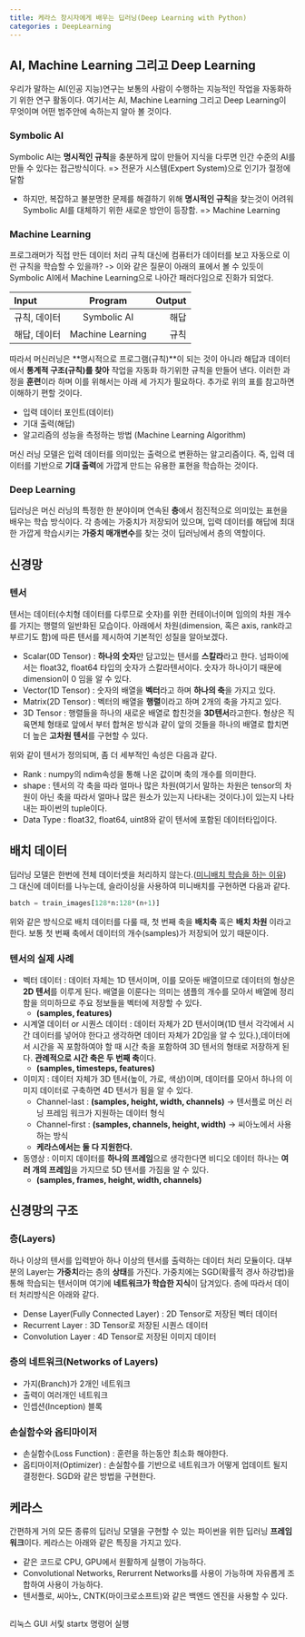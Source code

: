 ```yaml
---
title: 케라스 창시자에게 배우는 딥러닝(Deep Learning with Python)
categories : DeepLearning
---
```

## AI, Machine Learning 그리고 Deep Learning
우리가 말하는 AI(인공 지능)연구는 보통의 사람이 수행하는 지능적인 작업을 자동화하기 위한 연구 활동이다. 여기서는 AI, Machine Learning 그리고 Deep Learning이 무엇이며 어떤 범주안에 속하는지 알아 볼 것이다.

### Symbolic AI
Symbolic AI는 **명시적인 규칙**을 충분하게 많이 만들어 지식을 다루면 인간 수준의 AI를 만들 수 있다는 접근방식이다. => 전문가 시스템(Expert System)으로 인기가 절정에 달함
-   하지만, 복잡하고 불분명한 문제를 해결하기 위해 **명시적인 규칙**을 찾는것이 어려워 Symbolic AI를 대체하기 위한 새로운 방안이 등장함. => Machine Learning

### Machine Learning
프로그래머가 직접 만든 데이터 처리 규칙 대신에 컴퓨터가 데이터를 보고 자동으로 이런 규칙을 학습할 수 있을까? -> 이와 같은 질문이 아래의 표에서 볼 수 있듯이 Symbolic AI에서 Machine Learning으로 나아간 패러다임으로 진화가 되었다.  

|Input|Program|Output|
|:-----|:-------:|------:|
|규칙, 데이터|Symbolic AI|해답|
|해답, 데이터|Machine Learning|규칙|  

따라서 머신러닝은 **명시적으로 프로그램(규칙)**이 되는 것이 아니라 해답과 데이터에서 **통계적 구조(규칙)를 찾아** 작업을 자동화 하기위한 규칙을 만들어 낸다. 이러한 과정을 **훈련**이라 하며 이를 위해서는 아래 세 가지가 필요하다. 추가로 위의 표를 참고하면 이해하기 편할 것이다.
-   입력 데이터 포인트(데이터)
-   기대 출력(해답)
-   알고리즘의 성능을 측정하는 방법  (Machine Learning Algorithm)

머신 러닝 모델은 입력 데이터를 의미있는 출력으로 변환하는 알고리즘이다. 즉, 입력 데이터를 기반으로 **기대 출력**에 가깝게 만드는 유용한 표현을 학습하는 것이다. 

### Deep Learning
딥러닝은 머신 러닝의 특정한 한 분야이며 연속된 **층**에서 점진적으로 의미있는 표현을 배우는 학습 방식이다. 각 층에는 가중치가 저장되어 있으며, 입력 데이터를 해답에 최대한 가깝게 학습시키는 **가중치 매개변수**를 찾는 것이 딥러닝에서 층의 역할이다.

## 신경망
### 텐서
텐서는 데이터(수치형 데이터를 다루므로 숫자)를 위한 컨테이너이며 임의의 차원 개수를 가지는 행렬의 일반화된 모습이다. 아래에서 차원(dimension, 혹은 axis, rank라고 부르기도 함)에 따른 텐서를 제시하여 기본적인 성질을 알아보겠다.
-   Scalar(0D Tensor) : **하나의 숫자**만 담고있는 텐서를 **스칼라**라고 한다. 넘파이에서는 float32, float64 타입의 숫자가 스칼라텐서이다. 숫자가 하나이기 때문에 dimension이 0 임을 알 수 있다.
-   Vector(1D Tensor) : 숫자의 배열을 **벡터**라고 하며 **하나의 축**을 가지고 있다. 
-   Matrix(2D Tensor) : 벡터의 배열을 **행렬**이라고 하며 2개의 축을 가지고 있다.
-   3D Tensor : 행렬들을 하나의 새로운 배열로 합친것을 **3D텐서**라고한다. 형상은 직육면체 형태로 앞에서 부터 합쳐온 방식과 같이 앞의 것들을 하나의 배열로 합치면 더 높은 **고차원 텐서**를 구현할 수 있다.  

위와 같이 텐서가 정의되며, 좀 더 세부적인 속성은 다음과 같다.
-   Rank : numpy의 ndim속성을 통해 나온 값이며 축의 개수를 의미한다.
-   shape : 텐서의 각 축을 따라 얼마나 많은 차원(여기서 말하는 차원은 tensor의 차원이 아닌 축을 따라서 얼마나 많은 원소가 있는지 나타내는 것이다.)이 있는지 나타내는 파이썬의 tuple이다. 
-   Data Type : float32, float64, uint8와 같이 텐서에 포함된 데이터타입이다.  

## 배치 데이터
딥러닝 모델은 한번에 전체 데이터셋을 처리하지 않는다.(<a href="https://jamangstangs.github.io/deeplearning/Deep-Learning-from-Scratch#미니배치-학습">미니배치 학습을 하는 이유</a>) 그 대신에 데이터를 나누는데, 슬라이싱을 사용하여 미니배치를 구현하면 다음과 같다.  

```python
batch = train_images[128*n:128*(n+1)]
```   

위와 같은 방식으로 배치 데이터를 다룰 때, 첫 번째 축을 **배치축** 혹은 **배치 차원** 이라고 한다. 보통 첫 번째 축에서 데이터의 개수(samples)가 저장되어 있기 때문이다.

### 텐서의 실제 사례
-   벡터 데이터 : 데이터 자체는 1D 텐서이며, 이를 모아둔 배열이므로 데이터의 형상은 **2D 텐서**를 이루게 된다. 배열을 이룬다는 의미는 샘플의 개수를 모아서 배열에 정리함을 의미하므로 주요 정보들을 벡터에 저장할 수 있다. 
    -   **(samples, features)**
-   시계열 데이터 or 시퀀스 데이터 : 데이터 자체가 2D 텐서이며(1D 텐서 각각에서 시간 데이터를 넣어야 한다고 생각하면 데이터 자체가 2D임을 알 수 있다.),데이터에서 시간을 꼭 포함하여야 할 때 시간 축을 포함하여 3D 텐서의 형태로 저장하게 된다. **관례적으로 시간 축은 두 번째 축**이다. 
    -   **(samples, timesteps, features)**
-   이미지 : 데이터 자체가 3D 텐서(높이, 가로, 색상)이며, 데이터를 모아서 하나의 이미지 데이터로 구축하면 4D 텐서가 됨을 알 수 있다.
    -   Channel-last : **(samples, height, width, channels)** -> 텐서플로 머신 러닝 프레임 워크가 지원하는 데이터 형식
    -   Channel-first : **(samples, channels, height, width)** -> 씨아노에서 사용하는 방식 
    -   **케라스에서는 둘 다 지원한다.**
-   동영상 :  이미지 데이터를 **하나의 프레임**으로 생각한다면 비디오 데이터 하나는 **여러 개의 프레임**을 가지므로 5D 텐서를 가짐을 알 수 있다.
    -   **(samples, frames, height, width, channels)**

## 신경망의 구조
### 층(Layers)
하나 이상의 텐서를 입력받아 하나 이상의 텐서를 출력하는 데이터 처리 모듈이다. 대부분의 Layer는 **가중치**라는 층의 **상태**를 가진다. 가중치에는 SGD(확률적 경사 하강법)을 통해 학습되는 텐서이며 여기에 **네트워크가 학습한 지식**이 담겨있다. 층에 따라서 데이터 처리방식은 아래와 같다.
-   Dense Layer(Fully Connected Layer) : 2D Tensor로 저장된 벡터 데이터
-   Recurrent Layer : 3D Tensor로 저장된 시퀀스 데이터
-   Convolution Layer : 4D Tensor로 저장된 이미지 데이터  
 
### 층의 네트워크(Networks of Layers)
-   가지(Branch)가 2개인 네트워크
-   출력이 여러개인 네트워크
-   인셉션(Inception) 블록

### 손실함수와 옵티마이저
-   손실함수(Loss Function) : 훈련을 하는동안 최소화 해야한다.
-   옵티마이저(Optimizer) : 손실함수를 기반으로 네트워크가 어떻게 업데이트 될지 결정한다. SGD와 같은 방법을 구현한다. 

## 케라스
간편하게 거의 모든 종류의 딥러닝 모델을 구현할 수 있는 파이썬을 위한 딥러닝 **프레임워크**이다. 케라스는 아래와 같은 특징을 가지고 있다.
-   같은 코드로 CPU, GPU에서 원활하게 실행이 가능하다.
-   Convolutional Networks, Rerurrent Networks를 사용이 가능하며 자유롭게 조합하여 사용이 가능하다.
-   텐서플로, 씨아노, CNTK(마이크로소프트)와 같은 백엔드 엔진을 사용할 수 있다.

##

리눅스 GUI 서맃 startx 명령어 실행



